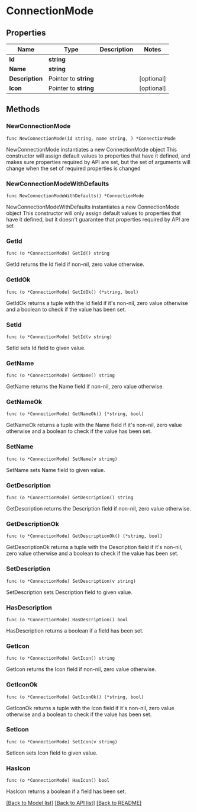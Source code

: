 # ConnectionMode

## Properties

Name | Type | Description | Notes
------------ | ------------- | ------------- | -------------
**Id** | **string** |  | 
**Name** | **string** |  | 
**Description** | Pointer to **string** |  | [optional] 
**Icon** | Pointer to **string** |  | [optional] 

## Methods

### NewConnectionMode

`func NewConnectionMode(id string, name string, ) *ConnectionMode`

NewConnectionMode instantiates a new ConnectionMode object
This constructor will assign default values to properties that have it defined,
and makes sure properties required by API are set, but the set of arguments
will change when the set of required properties is changed

### NewConnectionModeWithDefaults

`func NewConnectionModeWithDefaults() *ConnectionMode`

NewConnectionModeWithDefaults instantiates a new ConnectionMode object
This constructor will only assign default values to properties that have it defined,
but it doesn't guarantee that properties required by API are set

### GetId

`func (o *ConnectionMode) GetId() string`

GetId returns the Id field if non-nil, zero value otherwise.

### GetIdOk

`func (o *ConnectionMode) GetIdOk() (*string, bool)`

GetIdOk returns a tuple with the Id field if it's non-nil, zero value otherwise
and a boolean to check if the value has been set.

### SetId

`func (o *ConnectionMode) SetId(v string)`

SetId sets Id field to given value.


### GetName

`func (o *ConnectionMode) GetName() string`

GetName returns the Name field if non-nil, zero value otherwise.

### GetNameOk

`func (o *ConnectionMode) GetNameOk() (*string, bool)`

GetNameOk returns a tuple with the Name field if it's non-nil, zero value otherwise
and a boolean to check if the value has been set.

### SetName

`func (o *ConnectionMode) SetName(v string)`

SetName sets Name field to given value.


### GetDescription

`func (o *ConnectionMode) GetDescription() string`

GetDescription returns the Description field if non-nil, zero value otherwise.

### GetDescriptionOk

`func (o *ConnectionMode) GetDescriptionOk() (*string, bool)`

GetDescriptionOk returns a tuple with the Description field if it's non-nil, zero value otherwise
and a boolean to check if the value has been set.

### SetDescription

`func (o *ConnectionMode) SetDescription(v string)`

SetDescription sets Description field to given value.

### HasDescription

`func (o *ConnectionMode) HasDescription() bool`

HasDescription returns a boolean if a field has been set.

### GetIcon

`func (o *ConnectionMode) GetIcon() string`

GetIcon returns the Icon field if non-nil, zero value otherwise.

### GetIconOk

`func (o *ConnectionMode) GetIconOk() (*string, bool)`

GetIconOk returns a tuple with the Icon field if it's non-nil, zero value otherwise
and a boolean to check if the value has been set.

### SetIcon

`func (o *ConnectionMode) SetIcon(v string)`

SetIcon sets Icon field to given value.

### HasIcon

`func (o *ConnectionMode) HasIcon() bool`

HasIcon returns a boolean if a field has been set.


[[Back to Model list]](../README.md#documentation-for-models) [[Back to API list]](../README.md#documentation-for-api-endpoints) [[Back to README]](../README.md)


